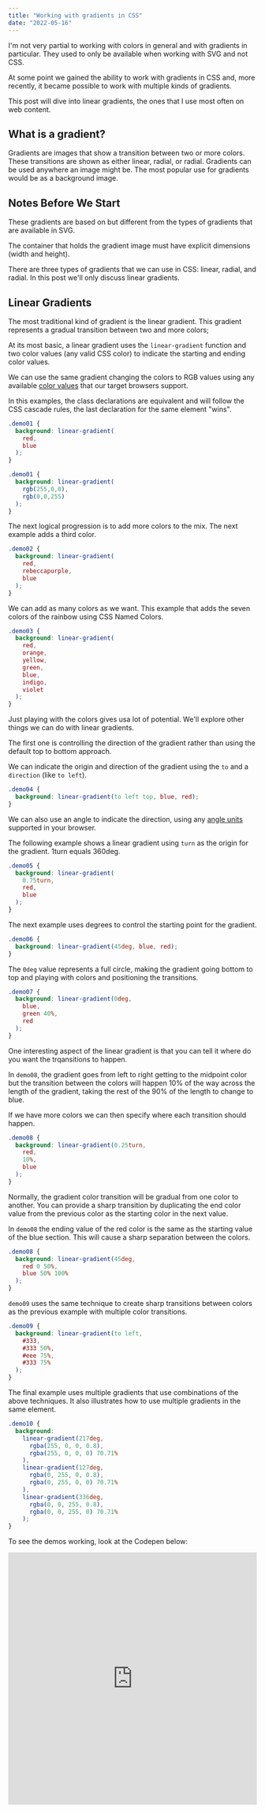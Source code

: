```yaml
---
title: "Working with gradients in CSS"
date: "2022-05-16"
---
```


I'm not very partial to working with colors in general and with gradients in particular. They used to only be available when working with SVG and not CSS.

At some point we gained the ability to work with gradients in CSS and, more recently, it became possible to work with multiple kinds of gradients.

This post will dive into linear gradients, the ones that I use most often on web content.

## What is a gradient?

Gradients are images that show a transition between two or more colors. These transitions are shown as either linear, radial, or radial. Gradients can be used anywhere an image might be. The most popular use for gradients would be as a background image.

## Notes Before We Start

These gradients are based on but different from the types of gradients that are available in SVG.

The container that holds the gradient image must have explicit dimensions (width and height).

There are three types of gradients that we can use in CSS: linear, radial, and radial. In this post we'll only discuss linear gradients.

## Linear Gradients

The most traditional kind of gradient is the linear gradient. This gradient represents a gradual transition between two and more colors;

At its most basic, a linear gradient uses the `linear-gradient` function and two color values (any valid CSS color) to indicate the starting and ending color values.

We can use the same gradient changing the colors to RGB values using any available [color values](https://developer.mozilla.org/en-US/docs/Web/CSS/color_value) that our target browsers support.

In this examples, the class declarations are equivalent and will follow the CSS cascade rules, the last declaration for the same element "wins".

```css
.demo01 {
  background: linear-gradient(
    red,
    blue
  );
}

.demo01 {
  background: linear-gradient(
    rgb(255,0,0),
    rgb(0,0,255)
  );
}
```

The next logical progression is to add more colors to the mix. The next example adds a third color.

```css
.demo02 {
  background: linear-gradient(
    red,
    rebeccapurple,
    blue
  );
}
```

We can add as many colors as we want. This example that adds the seven colors of the rainbow using CSS Named Colors.

```css
.demo03 {
  background: linear-gradient(
    red,
    orange,
    yellow,
    green,
    blue,
    indigo,
    violet
  );
}
```

Just playing with the colors gives usa lot of potential. We'll explore other things we can do with linear gradients.

The first one is controlling the direction of the gradient rather than using the default top to bottom approach.

We can indicate the origin and direction of the gradient using the `to` and a `direction` (like `to left`).

```css
.demo04 {
  background: linear-gradient(to left top, blue, red);
}
```

We can also use an angle to indicate the direction, using any [angle units](https://developer.mozilla.org/en-US/docs/Web/CSS/angle) supported in your browser.

The following example shows a linear gradient using `turn` as the origin for the gradient. 1turn equals 360deg.

```css
.demo05 {
  background: linear-gradient(
    0.75turn,
    red,
    blue
  );
}
```

The next example uses degrees to control the starting point for the gradient.

```css
.demo06 {
  background: linear-gradient(45deg, blue, red);
}
```

The `0deg` value represents a full circle, making the gradient going bottom to top and playing with colors and positioning the transitions.

```css
.demo07 {
  background: linear-gradient(0deg,
    blue,
    green 40%,
    red
  );
}
```

One interesting aspect of the linear gradient is that you can tell it where do you want the trqansitions to happen.

In `demo08`, the gradient goes from left to right getting to the midpoint color but the transition between the colors will happen 10% of the way across the length of the gradient, taking the rest of the 90% of the length to change to blue.

If we have more colors we can then specify where each transition should happen.

```css
.demo08 {
  background: linear-gradient(0.25turn,
    red,
    10%,
    blue
  );
}
```

Normally, the gradient color transition will be gradual from one color to another. You can provide a sharp transition by duplicating the end color value from the previous color as the starting color in the next value.

In `demo08` the ending value of the red color is the same as the starting value of the blue section. This will cause a sharp separation between the colors.

```css
.demo08 {
  background: linear-gradient(45deg,
    red 0 50%,
    blue 50% 100%
  );
}
```

`demo09` uses the same technique to create sharp transitions between colors as the previous example with multiple color transitions.

```css
.demo09 {
  background: linear-gradient(to left,
    #333,
    #333 50%,
    #eee 75%,
    #333 75%
  );
}
```

The final example uses multiple gradients that use combinations of the above techniques. It also illustrates how to use multiple gradients in the same element.

```css
.demo10 {
  background: 
    linear-gradient(217deg,
      rgba(255, 0, 0, 0.8),
      rgba(255, 0, 0, 0) 70.71%
    ),
    linear-gradient(127deg,
      rgba(0, 255, 0, 0.8),
      rgba(0, 255, 0, 0) 70.71%
    ),
    linear-gradient(336deg,
      rgba(0, 0, 255, 0.8),
      rgba(0, 0, 255, 0) 70.71%
    );
}
```

To see the demos working, look at the Codepen below:

<iframe height="511.57183837890625" style="width: 100%;" scrolling="no" title="Linear Gradients Demo" src="https://codepen.io/caraya/embed/ZEmzJKO?default-tab=result" frameborder="no" loading="lazy" allowtransparency="true" allowfullscreen="true">See the Pen <a href="https://codepen.io/caraya/pen/ZEmzJKO"> Linear Gradients Demo</a> by Carlos Araya (<a href="https://codepen.io/caraya">@caraya</a>) on <a href="https://codepen.io">CodePen</a>. </iframe>
